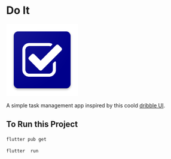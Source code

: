 # Do It

![Do it Logo](https://raw.githubusercontent.com/abdulwahabone/doit/develop/lib/assets/images/Doit.png?raw=true)

A simple task management app inspired by this coold [dribble UI](https://dribbble.com/shots/14100356-ToDo-App-UI).

## To Run this Project

`flutter pub get`

`flutter  run`

